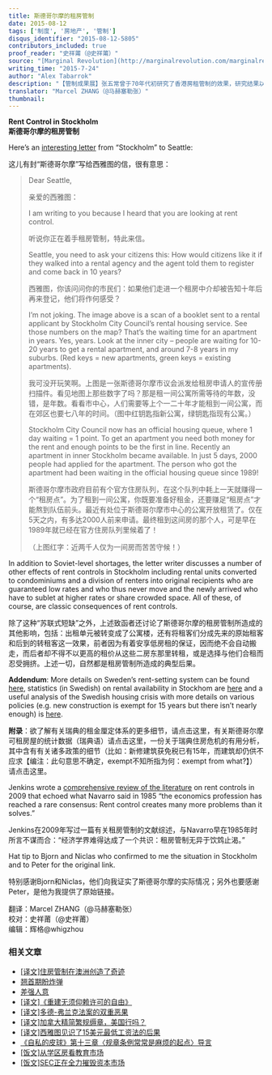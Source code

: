 ```yaml
---
title: 斯德哥尔摩的租房管制
date: 2015-08-12
tags: ['制度', '房地产', '管制']
disqus_identifier: "2015-08-12-5805"
contributors_included: true
proof_reader: "史祥莆（@史祥莆）"
source: "[Marginal Revolution](http://marginalrevolution.com/marginalrevolution/2015/07/rent-control.html)"
writing_time: "2015-7-24"
author: "Alex Tabarrok"
description: "【管制成果展】张五常曾于70年代初研究了香港房租管制的效果，研究结果以《价格管制理论》（1974）一文发表，为我们介绍了租金管制带来的种种怪象奇景，如今，这些景象以更纯粹而夸张的版本在斯德哥尔摩得以重现……"
translator: "Marcel ZHANG（@马赫塞勒张）"
thumbnail:
---
```


**Rent Control in Stockholm**  
**斯德哥尔摩的租房管制**

Here’s an [interesting letter](http://www.smartgrowthseattle.org/letter-stockholm-rent-control/) from “Stockholm” to Seattle:

这儿有封“斯德哥尔摩”写给西雅图的信，很有意思：


> Dear Seattle,
> 
>  亲爱的西雅图：
> 
>  I am writing to you because I heard that you are looking at rent control.
> 
>  听说你正在着手租房管制，特此来信。
> 
>  Seattle, you need to ask your citizens this: How would citizens like it if they walked into a rental agency and the agent told them to register and come back in 10 years?
> 
>  西雅图，你该问问你的市民们：如果他们走进一个租房中介却被告知十年后再来登记，他们将作何感受？
> 
>  I’m not joking. The image above is a scan of a booklet sent to a rental applicant by Stockholm City Council’s rental housing service. See those numbers on the map? That’s the waiting time for an apartment in years. Yes, years. Look at the inner city – people are waiting for 10-20 years to get a rental apartment, and around 7-8 years in my suburbs. (Red keys = new apartments, green keys = existing apartments).
> 
>  我可没开玩笑啊。上图是一张斯德哥尔摩市议会派发给租房申请人的宣传册扫描件。看见地图上那些数字了吗？那是租一间公寓所需等待的年数，没错，是年数。看看市中心，人们需要等上个一二十年才能租到一间公寓，而在郊区也要七八年的时间。（图中红钥匙指新公寓，绿钥匙指现有公寓。）
> 
>  Stockholm City Council now has an official housing queue, where 1 day waiting = 1 point. To get an apartment you need both money for the rent and enough points to be the first in line. Recently an apartment in inner Stockholm became available. In just 5 days, 2000 people had applied for the apartment. The person who got the apartment had been waiting in the official housing queue since 1989!
> 
>  斯德哥尔摩市政府目前有个官方住房队列，在这个队列中耗上一天就赚得一个“租房点”。为了租到一间公寓，你既要准备好租金，还要赚足“租房点”才能熬到队伍前头。最近有处位于斯德哥尔摩市中心的公寓开放租赁了。仅在5天之内，有多达2000人前来申请。最终租到这间房的那个人，可是早在1989年就已经在官方住房队列里候着了！
> 
>  （上图红字：近两千人仅为一间房而苦苦守候！）

In addition to Soviet-level shortages, the letter writer discusses a number of other effects of rent controls in Stockholm including rental units converted to condominiums and a division of renters into original recipients who are guaranteed low rates and who thus never move and the newly arrived who have to sublet at higher rates or share crowded space. All of these, of course, are classic consequences of rent controls.

除了这种“苏联式短缺”之外，上述致函者还讨论了斯德哥尔摩的租房管制所造成的其他影响，包括：出租单元被转变成了公寓楼，还有将租客们分成先来的原始租客和后到的转租客这一效果，前者因为有着安享低房租的保证，因而绝不会自动搬走，而后者却不得不以更高的租价从这些二房东那里转租，或是选择与他们合租而忍受拥挤。上述一切，自然都是租房管制所造成的典型后果。

**Addendum**: More details on Sweden’s rent-setting system can be found [here](http://www.sabo.se/om_sabo/english/Documents/Rent%20setting%20in%20Sweden.pdf), statistics (in Swedish) on rental availability in Stockhom are [here](https://bostad.stockholm.se/statistik/) and a useful analysis of the Swedish housing crisis with more details on various policies (e.g. new construction is exempt for 15 years but there isn’t nearly enough) is [here](http://www.bokriskommitten.se/wp-content/uploads/2014/09/Bokriskommitten_eng_web.pdf).

**附录**：欲了解有关瑞典的租金厘定体系的更多细节，请点击这里，有关斯德哥尔摩可租房屋的统计数据（瑞典语）请点击这里，一份关于瑞典住房危机的有用分析，其中含有有关诸多政策的细节（比如：新修建筑获免税已有15年，而建筑却仍供不应求【编注：此句意思不确定，exempt不知所指为何：exempt from what?】）请点击这里。

Jenkins wrote a [comprehensive review of the literature](http://econjwatch.org/articles/rent-control-do-economists-agree) on rent controls in 2009 that echoed what Navarro said in 1985 “the economics profession has reached a rare consensus: Rent control creates many more problems than it solves.”

Jenkins在2009年写过一篇有关租房管制的文献综述，与Navarro早在1985年时所言不谋而合：“经济学界难得达成了一个共识：租房管制无异于饮鸩止渴。”

Hat tip to Bjorn and Niclas who confirmed to me the situation in Stockholm and to Peter for the original link.

特别感谢Bjorn和Niclas，他们向我证实了斯德哥尔摩的实际情况；另外也要感谢Peter，是他为我提供了原始链接。


翻译：Marcel ZHANG（@马赫塞勒张）  
校对：史祥莆（@史祥莆）  
编辑：辉格@whigzhou


### 相关文章

* [[译文]住房管制在澳洲创造了奇迹](https://headsalon.org/archives/5772.html "[译文]住房管制在澳洲创造了奇迹")
* [翘首期盼炸弹](https://headsalon.org/archives/7623.html "翘首期盼炸弹")
* [差强人意](https://headsalon.org/archives/7129.html "差强人意")
* [[译文]《重建无须仰赖许可的自由》](https://headsalon.org/archives/6290.html "[译文]《重建无须仰赖许可的自由》")
* [[译文]多德-弗兰克法案的双重恶果](https://headsalon.org/archives/5807.html "[译文]多德-弗兰克法案的双重恶果")
* [[译文]加拿大精简繁规缛章，美国行吗？](https://headsalon.org/archives/5756.html "[译文]加拿大精简繁规缛章，美国行吗？")
* [[译文]西雅图见识了15美元最低工资法的后果](https://headsalon.org/archives/5714.html "[译文]西雅图见识了15美元最低工资法的后果")
* [《自私的皮球》第十三章〈规章条例常常是麻烦的起点〉导言](https://headsalon.org/archives/5101.html "《自私的皮球》第十三章〈规章条例常常是麻烦的起点〉导言")
* [[饭文]从学区房看教育市场](https://headsalon.org/archives/4573.html "[饭文]从学区房看教育市场")
* [[饭文]SEC正在全力摧毁资本市场](https://headsalon.org/archives/4279.html "[饭文]SEC正在全力摧毁资本市场")
